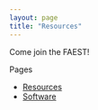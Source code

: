 ```yaml
---
layout: page
title: "Resources"
---
```


Come join the FAEST!

Pages
 - [Resources](resources)
 - [Software](software)